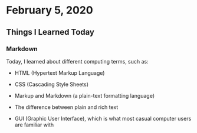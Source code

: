 # February 5, 2020

## Things I Learned Today

### Markdown

Today, I learned about different computing terms, such as:

- HTML (Hypertext Markup Language)

- CSS (Cascading Style Sheets)

- Markup and Markdown (a plain-text formatting language)

- The difference between plain and rich text

- GUI (Graphic User Interface), which is what most casual computer users are familiar with